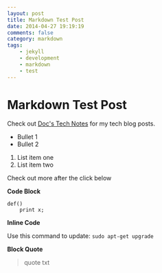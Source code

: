 ```yaml
---
layout: post
title: Markdown Test Post
date: 2014-04-27 19:19:19
comments: false
category: markdown
tags: 
    - jekyll 
    - development
    - markdown
    - test
---
```


# Markdown Test Post

Check out [Doc's Tech Notes][1] for my tech blog posts.

* Bullet 1
* Bullet 2

1. List item one
2. List item two

Check out more after the click below

<!--more-->

**Code Block**

    def()
    	print x;

**Inline Code**

Use this command to update: `sudo apt-get upgrade`

**Block Quote**

> quote txt

[1]:http://www.docstechnotes.com 
